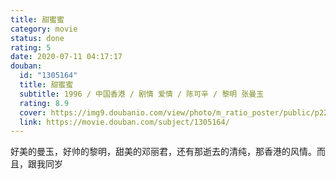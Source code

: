 ```yaml
---
title: 甜蜜蜜
category: movie
status: done
rating: 5
date: 2020-07-11 04:17:17
douban:
  id: "1305164"
  title: 甜蜜蜜
  subtitle: 1996 / 中国香港 / 剧情 爱情 / 陈可辛 / 黎明 张曼玉
  rating: 8.9
  cover: https://img9.doubanio.com/view/photo/m_ratio_poster/public/p2223011274.jpg
  link: https://movie.douban.com/subject/1305164/
---
```


好美的曼玉，好帅的黎明，甜美的邓丽君，还有那逝去的清纯，那香港的风情。而且，跟我同岁